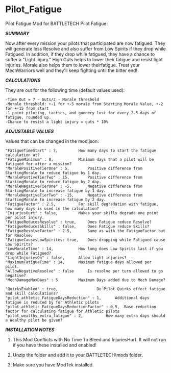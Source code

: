 # Pilot_Fatigue
Pilot Fatigue Mod for BATTLETECH
Pilot Fatigue:

***SUMMARY***

Now after every mission your pilots that participated are now fatigued. They will generate less Resolve and also suffer from Low Spirits if they drop while Fatigued. In addition, if they drop while fatigued, they have a chance to suffer a "Light Injury." High Guts helps to lower their fatigue and resist light injuries. Morale also helps them to lower theirfatigue. Treat your MechWarriors well and they'll keep fighting until the bitter end!



***CALCULATIONS***

They are out for the following time (default values used): 

	-Time Out = 7 - Guts/2 - Morale threshold
	-Morale threshold: +-1 for +-5 morale from Starting Morale Value, +-2 for +-15 from start
	-1 point piloting, tactics, and gunnery lost for every 2.5 days of fatigue, rounded up.
	-Chance to resist a light injury = guts * 10%



***ADJUSTABLE VALUES***

Values that can be changed in the mod.json:

	"FatigueTimeStart" : 7, 		How many days to start the fatigue calculation at?
	"FatigueMinimum" : 0, 			Minimum days that a pilot will be fatigued for after a mission?
	"MoralePositiveTierOne" : 5, 		Positive difference from StartingMorale to reduce fatigue by 1 day.
	"MoralePostiveTierTwo" : 15, 		Positive difference from StartingMorale to reduce fatigue by 2 day.
	"MoraleNegativeTierOne" : -5, 		Negative difference from StartingMorale to increase fatigue by 1 day.
	"MoraleNegativeTierTwo" : -15, 		Negative difference from StartingMorale to increase fatigue by 2 day.
	"FatigueFactor" : 2.5,			For skill degradation with fatigue, how many days is used in the calculation?
	"InjuriesHurt" : false, 		Makes your skills degrade one point per pilot injury.
	"FatigueReducesResolve" : true,		Does Fatigue reduce Resolve?
	"FatigueReducesSkills" : false,		Does Fatigue reduce Skills?
	"FatigueResolveFactor" : 2.5,		Same as with the FatigueFactor but for Resolve.
	"FatigueCausesLowSpirites: true,	Does dropping while Fatigued cause Low Spirits?
	"LowMoraleTime" : 14,			How long does Low Spirits last if you drop while Fatigued?
	"LightInjuriesOn" : false,		Allow light injuries? 
	"MaximumFatigueTime" : 14,		Maximum fatigue days allowed per pilot.
	"AllowNegativeResolve" : false		Is resolve per turn allowed to go negative?
	"MechDamageMaxDays" : 5			Maximum Days added due to Mech Damage?
	
	"QuirksEnabled" : true,					Do Pilot Quirks effect fatigue and skill calculations? 
	"pilot_athletic_FatigueDaysReduction" : 1,		Additional days fatigue is reduced by for Athletic pilots
	"pilot_athletic_FatigueDaysReductionFactor" : 0.5,	Base reduction factor for calculating fatigue for Athletic pilots
	"pilot_wealthy_extra_fatigue" : 2,			How many extra days should a Wealthy pilot be given?



***INSTALLATION NOTES***
1) This Mod Conflicts with No Time To Bleed and InjuriesHurt. It will not run if you have these installed and enabled! 

2) Unzip the folder and add it to your BATTLETECH\mods folder. 

3) Make sure you have ModTek installed.

